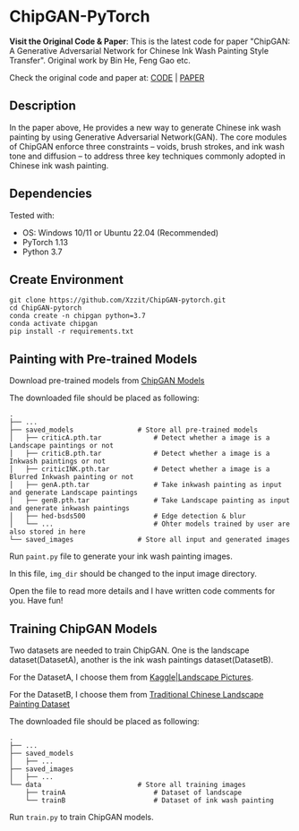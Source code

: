 # ChipGAN-PyTorch
**Visit the Original Code & Paper**:
This is the latest code for paper "ChipGAN: A Generative Adversarial Network for Chinese Ink Wash Painting Style Transfer". Original work by Bin He, Feng Gao etc.

Check the original code and paper at: [CODE](https://github.com/PKU-IMRE/ChipGAN) | [PAPER](https://dl.acm.org/doi/10.1145/3240508.3240655)

## Description
In the paper above, He provides a new way to generate Chinese ink wash painting by using Generative Adversarial Network(GAN). The core modules of ChipGAN enforce three constraints – voids, brush strokes, and ink wash tone and diffusion – to address three key techniques commonly adopted in Chinese ink wash painting.

## Dependencies
Tested with:
* OS: Windows 10/11 or Ubuntu 22.04 (Recommended)
* PyTorch 1.13 
* Python 3.7

## Create Environment
```
git clone https://github.com/Xzzit/ChipGAN-pytorch.git
cd ChipGAN-pytorch
conda create -n chipgan python=3.7
conda activate chipgan
pip install -r requirements.txt
```
## Painting with Pre-trained Models
Download pre-trained models from [ChipGAN Models](https://drive.google.com/drive/folders/1lzS3LVWfSYo8viaLLJpoKeQHSrMqMwt5?usp=sharing)

The downloaded file should be placed as following:
```
.
├── ...
├── saved_models                # Store all pre-trained models
│   ├── criticA.pth.tar             # Detect whether a image is a Landscape paintings or not
│   ├── criticB.pth.tar             # Detect whether a image is a Inkwash paintings or not
│   ├── criticINK.pth.tar           # Detect whether a image is a Blurred Inkwash painting or not
│   ├── genA.pth.tar                # Take inkwash painting as input and generate Landscape paintings
│   ├── genB.pth.tar                # Take Landscape painting as input and generate inkwash paintings
│   ├── hed-bsds500                 # Edge detection & blur
│   └── ...                         # Ohter models trained by user are also stored in here
└── saved_images                # Store all input and generated images
```

Run `paint.py` file to generate your ink wash painting images.

In this file, `img_dir` should be changed to the input image directory.

Open the file to read more details and I have written code comments for you. Have fun!


## Training ChipGAN Models
Two datasets are needed to train ChipGAN. One is the landscape dataset(DatasetA), another is the ink wash paintings dataset(DatasetB).

For the DatasetA, I choose them from [Kaggle|Landscape Pictures](https://www.kaggle.com/arnaud58/landscape-pictures).

For the DatasetB, I choose them from [Traditional Chinese Landscape Painting Dataset](https://github.com/alicex2020/Chinese-Landscape-Painting-Dataset)

The downloaded file should be placed as following:

```
.
├── ...
├── saved_models
│   ├── ...
├── saved_images
│   ├── ...
└── data                        # Store all training images
    ├── trainA                      # Dataset of landscape
    └── trainB                      # Dataset of ink wash painting
```

Run `train.py` to train ChipGAN models.